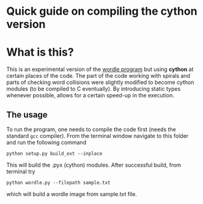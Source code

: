 # Quick guide on compiling the cython version
<h1>What is this?</h1>

This is an experimental version of the [wordle program](https://github.com/hayk314/visualization/tree/master/wordle) but using **cython** at certain places of the code.
The part of the code working with spirals and parts of checking word collisions were slightly modified to become cython modules (to be compiled to C eventually). By introducing static types whenever possible, allows for a certain speed-up in the execution.


<h2>The usage</h2>

To run the program, one needs to compile the code first (needs the standard `gcc` compiler). From the terminal window navigate to this folder and run the following command

    python setup.py build_ext --inplace

This will build the .pyx (cython) modules. After successful build, from terminal try

    python wordle.py --filepath sample.txt 
	
which will build a wordle image from sample.txt file.
